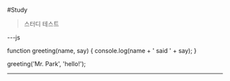 #Study

>스터디 테스트

---js

function greeting(name, say) {
  console.log(name + ' said ' + say);
}

greeting('Mr. Park', 'hello!');

---
